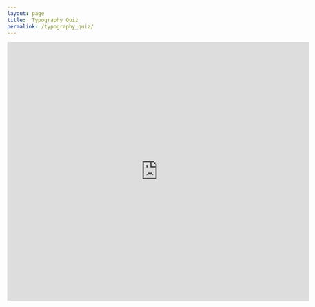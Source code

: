 ```yaml
---
layout: page
title:  Typography Quiz
permalink: /typography_quiz/
---
```


<iframe src="https://docs.google.com/forms/d/e/1FAIpQLSdUniG4H1PD8eo_Y8qp5dDhMS_Pfl3cmO2l2UDXnmCNCPrLEw/viewform?embedded=true" width="700" height="600" frameborder="0" marginheight="0" marginwidth="0">Loading...</iframe>

